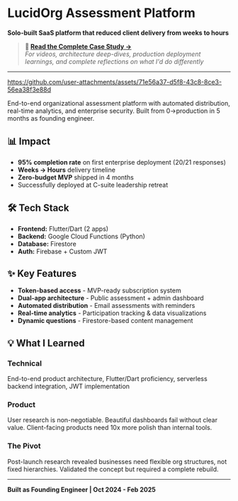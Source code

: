 # LucidOrg Assessment Platform

**Solo-built SaaS platform that reduced client delivery from weeks to hours**

> **📖 [Read the Complete Case Study →](https://www.notion.so/LucidOrg-Assessment-Platform-From-Manual-to-Automated-SaaS-Deep-Dive-28db502d0e3a80aa9a12c88c7a4a274c?source=copy_link)**  
> *For videos, architecture deep-dives, production deployment learnings, and complete reflections on what I'd do differently*

---

https://github.com/user-attachments/assets/71e56a37-d5f8-43c8-8ce3-56ea38f3e88d

End-to-end organizational assessment platform with automated distribution, real-time analytics, and enterprise security. Built from 0→production in 5 months as founding engineer.

## 📊 Impact

- **95% completion rate** on first enterprise deployment (20/21 responses)
- **Weeks → Hours** delivery timeline
- **Zero-budget MVP** shipped in 4 months
- Successfully deployed at C-suite leadership retreat

## 🛠️ Tech Stack

- **Frontend:** Flutter/Dart (2 apps)
- **Backend:** Google Cloud Functions (Python)
- **Database:** Firestore
- **Auth:** Firebase + Custom JWT

## ✨ Key Features

- **Token-based access** - MVP-ready subscription system
- **Dual-app architecture** - Public assessment + admin dashboard
- **Automated distribution** - Email assessments with reminders
- **Real-time analytics** - Participation tracking & data visualizations
- **Dynamic questions** - Firestore-based content management

## 💡 What I Learned

### Technical
End-to-end product architecture, Flutter/Dart proficiency, serverless backend integration, JWT implementation

### Product
User research is non-negotiable. Beautiful dashboards fail without clear value. Client-facing products need 10x more polish than internal tools.

### The Pivot
Post-launch research revealed businesses need flexible org structures, not fixed hierarchies. Validated the concept but required a complete rebuild.

---

**Built as Founding Engineer | Oct 2024 - Feb 2025**
